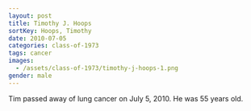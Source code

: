 ```yaml
---
layout: post
title: Timothy J. Hoops
sortKey: Hoops, Timothy
date: 2010-07-05
categories: class-of-1973
tags: cancer
images:
  - /assets/class-of-1973/timothy-j-hoops-1.png
gender: male
---
```

Tim passed away of lung cancer on July 5, 2010. He was 55 years old.
